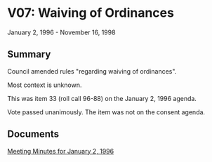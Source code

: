 # V07: Waiving of Ordinances

January 2, 1996 - November 16, 1998 

## Summary

Council amended rules "regarding waiving of ordinances". 

Most context is unknown.

This was item 33 (roll call 96-88) on the January 2, 1996 agenda.

Vote passed unanimously. The item was not on the consent agenda. 

## Documents

[Meeting Minutes for January 2, 1996](assets/rules-archive/1996_01_02/meeting_minutes.pdf)
